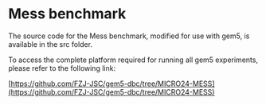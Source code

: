# Mess benchmark

The source code for the Mess benchmark, modified for use with gem5, is available in the src folder.

To access the complete platform required for running all gem5 experiments, please refer to the following link:

[https://github.com/FZJ-JSC/gem5-dbc/tree/MICRO24-MESS](https://github.com/FZJ-JSC/gem5-dbc/tree/MICRO24-MESS)


